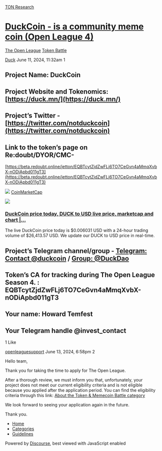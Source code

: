 [TON Research](/)

# [DuckCoin - is a community meme coin (Open League 4)](/t/duckcoin-is-a-community-meme-coin-open-league-4/24927)

[The Open League](/c/the-open-league/token-leaderboard/57)  [Token Battle](/c/the-open-league/token-leaderboard/57) 

    

[Duck](https://tonresear.ch/u/Duck)  June 11, 2024, 11:32am  1

## [](#project-name-duckcoin-1)Project Name: DuckCoin

## [](#project-website-and-tokenomics-httpsduckmn-httpsduckmn-2)Project Website and Tokenomics: [https://duck.mn/](https://duck.mn/)

## [](#projects-twitter-httpstwittercomnotduckcoin-httpstwittercomnotduckcoin-3)Project’s Twitter - [https://twitter.com/notduckcoin](https://twitter.com/notduckcoin)

## [](#link-to-the-tokens-page-on-redoubtdyorcmc-4)Link to the token’s page on Re:doubt/DYOR/CMC-

[https://beta.redoubt.online/jetton/EQBTcytZjdZwFLj6TO7CeGvn4aMmqXvbX-nODiApbd011gT3](https://beta.redoubt.online/jetton/EQBTcytZjdZwFLj6TO7CeGvn4aMmqXvbX-nODiApbd011gT3)

![](https://tonresear.ch/uploads/default/original/2X/6/6b831f11cc0faecd213c69b0c69b777df852ff72.png) [CoinMarketCap](https://coinmarketcap.com/currencies/duckcoin/)

![](https://tonresear.ch/uploads/default/original/2X/3/37db438e644081c95ec2a3b66315ad11a7549de9.png)

### [DuckCoin price today, DUCK to USD live price, marketcap and chart |...](https://coinmarketcap.com/currencies/duckcoin/)

The live DuckCoin price today is $0.006031 USD with a 24-hour trading volume of $26,413.57 USD. We update our DUCK to USD price in real-time.

## [](#projects-telegram-channelgroup-telegram-contact-duckcoin-httpstmeduckcoin-group-duckdao-httpstmeduckdao25042505-5)Project’s Telegram channel/group - [Telegram: Contact @duckcoin](https://t.me/duckcoin) / [Group: @DuckDao](https://t.me/duckdao/2504/2505)

## [](#tokens-ca-for-tracking-during-the-open-league-season-4-eqbtcytzjdzwflj6to7cegvn4ammqxvbx-nodiapbd011gt3-6)Token’s CA for tracking during The Open League Season 4. : EQBTcytZjdZwFLj6TO7CeGvn4aMmqXvbX-nODiApbd011gT3

## [](#your-name-howard-temfest-7)Your name: Howard Temfest

## [](#your-telegram-handle-invest_contact-8)Your Telegram handle @invest\_contact

  1 Like

[openleaguesupport](https://tonresear.ch/u/openleaguesupport) June 13, 2024, 6:58pm  2

Hello team,

Thank you for taking the time to apply for The Open League.

After a thorough review, we must inform you that, unfortunately, your project does not meet our current eligibility criteria and is not eligible because you applied after the application period. You can find the eligibility criteria through this link: [About the Token & Memecoin Battle category](https://tonresear.ch/t/about-the-token-memecoin-battle-category/1274/)

We look forward to seeing your application again in the future.

Thank you.

 

*   [Home](/)
*   [Categories](/categories)
*   [Guidelines](/guidelines)

Powered by [Discourse](https://www.discourse.org), best viewed with JavaScript enabled